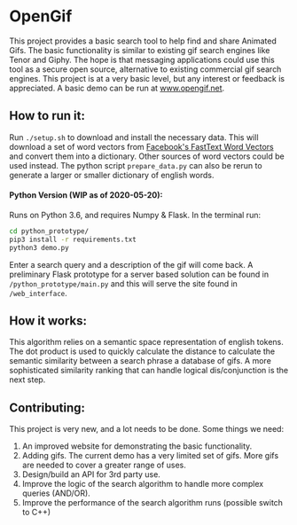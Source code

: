 # OpenGif
This project provides a basic search tool to help find and share Animated Gifs.
The basic functionality is similar to existing gif search engines like Tenor and Giphy. The hope is that messaging applications could use this tool as a secure open source, alternative to existing commercial gif search engines. This project is at a very basic level, but any interest or feedback is appreciated.
A basic demo can be run at www.opengif.net.

## How to run it:
Run `./setup.sh` to download and install the necessary data. This will download a set of word vectors from
[Facebook's FastText Word Vectors](https://fasttext.cc/docs/en/english-vectors.html) and convert them into a dictionary. Other sources of word vectors could be used instead. The python script `prepare_data.py` can also be rerun to generate a larger or smaller dictionary of english words.

#### Python Version (WIP as of 2020-05-20):
Runs on Python 3.6, and requires Numpy & Flask.
In the terminal run:
```bash
cd python_prototype/
pip3 install -r requirements.txt
python3 demo.py
```
Enter a search query and a description of the gif will come back.
A preliminary Flask prototype for a server based solution can be found in `/python_prototype/main.py` and this will serve the site found in `/web_interface`.

## How it works:
This algorithm relies on a semantic space representation of english tokens. The dot product is used to quickly calculate the distance  to calculate the semantic similarity between a search phrase a database of gifs. A more sophisticated similarity ranking that can handle logical dis/conjunction is the next step.

## Contributing:
This project is very new, and a lot needs to be done. Some things we need:

1. An improved website for demonstrating the basic functionality.
2. Adding gifs. The current demo has a very limited set of gifs. More gifs are needed to cover a greater range of uses.
3. Design/build an API for 3rd party use.
4. Improve the logic of the search algorithm to handle more complex queries (AND/OR).
5. Improve the performance of the search algorithm runs (possible switch to C++)
